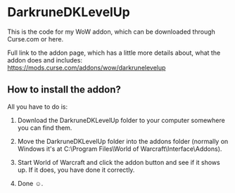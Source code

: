 # DarkruneDKLevelUp
This is the code for my WoW addon, which can be downloaded through Curse.com or here.

Full link to the addon page, which has a little more details about, what the addon does and includes:
https://mods.curse.com/addons/wow/darkrunelevelup

## How to install the addon?
All you have to do is:

1. Download the DarkruneDKLevelUp folder to your computer somewhere you can find them.

2. Move the DarkruneDKLevelUp folder into the addons folder (normally on Windows it's at C:\Program Files\World of Warcraft\Interface\Addons).

3. Start World of Warcraft and click the addon button and see if it shows up. If it does, you have done it correctly.

4. Done ☺.
